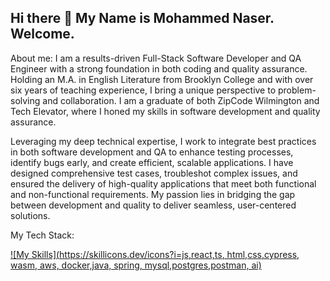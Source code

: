 ## Hi there 👋 My Name is Mohammed Naser. Welcome.


About me: 
I am a results-driven Full-Stack Software Developer and QA Engineer with a strong foundation in both coding and quality assurance. Holding an M.A. in English Literature from Brooklyn College and with over six years of teaching experience, I bring a unique perspective to problem-solving and collaboration. I am a graduate of both ZipCode Wilmington and Tech Elevator, where I honed my skills in software development and quality assurance.

Leveraging my deep technical expertise, I work to integrate best practices in both software development and QA to enhance testing processes, identify bugs early, and create efficient, scalable applications. I have designed comprehensive test cases, troubleshot complex issues, and ensured the delivery of high-quality applications that meet both functional and non-functional requirements. My passion lies in bridging the gap between development and quality to deliver seamless, user-centered solutions.

My Tech Stack: 

[![My Skills](https://skillicons.dev/icons?i=js,react,ts, html,css,cypress, wasm, aws, docker,java, spring, mysql,postgres,postman, ai)](https://skillicons.dev)
